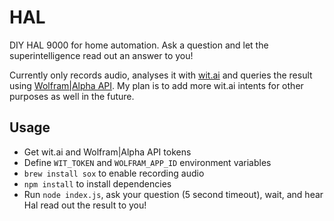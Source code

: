 # HAL

DIY HAL 9000 for home automation. Ask a question and let the
superintelligence read out an answer to you!

Currently only records audio, analyses it with
[wit.ai](https://wit.ai/) and queries the result using
[Wolfram|Alpha API](http://products.wolframalpha.com/api/). My plan is
to add more wit.ai intents for other purposes as well in the future.

## Usage

 - Get wit.ai and Wolfram|Alpha API tokens
 - Define `WIT_TOKEN` and `WOLFRAM_APP_ID` environment variables
 - `brew install sox` to enable recording audio
 - `npm install` to install dependencies
 - Run `node index.js`, ask your question (5 second timeout), wait,
   and hear Hal read out the result to you!
